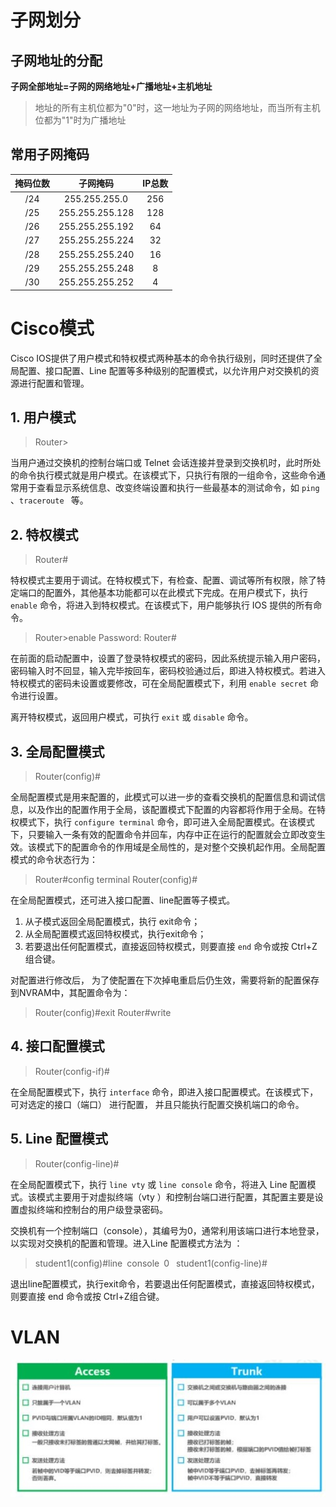 # 子网划分

## 子网地址的分配

**子网全部地址=子网的网络地址+广播地址+主机地址**

> 地址的所有主机位都为"0"时，这一地址为子网的网络地址，而当所有主机位都为"1"时为广播地址

## 常用子网掩码

| 掩码位数 |    子网掩码     | IP总数 |
| :------: | :-------------: | :----: |
|   /24    |  255.255.255.0  |  256   |
|   /25    | 255.255.255.128 |  128   |
|   /26    | 255.255.255.192 |   64   |
|   /27    | 255.255.255.224 |   32   |
|   /28    | 255.255.255.240 |   16   |
|   /29    | 255.255.255.248 |   8    |
|   /30    | 255.255.255.252 |   4    |

#  Cisco模式

Cisco IOS提供了用户模式和特权模式两种基本的命令执行级别，同时还提供了全局配置、接口配置、Line 配置等多种级别的配置模式，以允许用户对交换机的资源进行配置和管理。

## 1. 用户模式

> Router>

当用户通过交换机的控制台端口或 Telnet 会话连接并登录到交换机时，此时所处的命令执行模式就是用户模式。在该模式下，只执行有限的一组命令，这些命令通常用于查看显示系统信息、改变终端设置和执行一些最基本的测试命令，如 `ping` 、`traceroute ` 等。

## 2. 特权模式

> Router#

特权模式主要用于调试。在特权模式下，有检查、配置、调试等所有权限，除了特定端口的配置外，其他基本功能都可以在此模式下完成。在用户模式下，执行`enable` 命令，将进入到特权模式。在该模式下，用户能够执行 IOS 提供的所有命令。

> Router>enable
> Password:
> Router#

在前面的启动配置中，设置了登录特权模式的密码，因此系统提示输入用户密码，密码输入时不回显，输入完毕按回车，密码校验通过后，即进入特权模式。若进入特权模式的密码未设置或要修改，可在全局配置模式下，利用 `enable secret` 命令进行设置。

离开特权模式，返回用户模式，可执行 `exit` 或 `disable` 命令。

## 3. 全局配置模式

> Router(config)#

全局配置模式是用来配置的，此模式可以进一步的查看交换机的配置信息和调试信息，以及作出的配置作用于全局，该配置模式下配置的内容都将作用于全局。在特权模式下，执行 `configure terminal` 命令，即可进入全局配置模式。在该模式下，只要输入一条有效的配置命令并回车，内存中正在运行的配置就会立即改变生效。该模式下的配置命令的作用域是全局性的，是对整个交换机起作用。全局配置模式的命令状态行为：

> Router#config terminal
> Router(config)#

在全局配置模式，还可进入接口配置、line配置等子模式。

1. 从子模式返回全局配置模式，执行 exit命令；
2. 从全局配置模式返回特权模式，执行exit命令；
3. 若要退出任何配置模式，直接返回特权模式，则要直接 `end` 命令或按 Ctrl+Z 组合键。

对配置进行修改后， 为了使配置在下次掉电重启后仍生效，需要将新的配置保存到NVRAM中，其配置命令为：

> Router(config)#exit
> Router#write

## 4. 接口配置模式

> Router(config-if)#

在全局配置模式下，执行 `interface` 命令，即进入接口配置模式。在该模式下，可对选定的接口（端口） 进行配置， 并且只能执行配置交换机端口的命令。

## 5. Line 配置模式

> Router(config-line)#

在全局配置模式下，执行 `line vty` 或 `line console` 命令，将进入 Line 配置模式。该模式主要用于对虚拟终端（vty ）和控制台端口进行配置，其配置主要是设置虚拟终端和控制台的用户级登录密码。

交换机有一个控制端口（console），其编号为0，通常利用该端口进行本地登录，以实现对交换机的配置和管理。进入Line 配置模式方法为 ：

> student1(config)#line console 0 
> student1(config-line)# 

退出line配置模式，执行exit命令，若要退出任何配置模式，直接返回特权模式，则要直接 end 命令或按 Ctrl+Z组合键。

# VLAN 

![shixian](image/shixian.jpg)